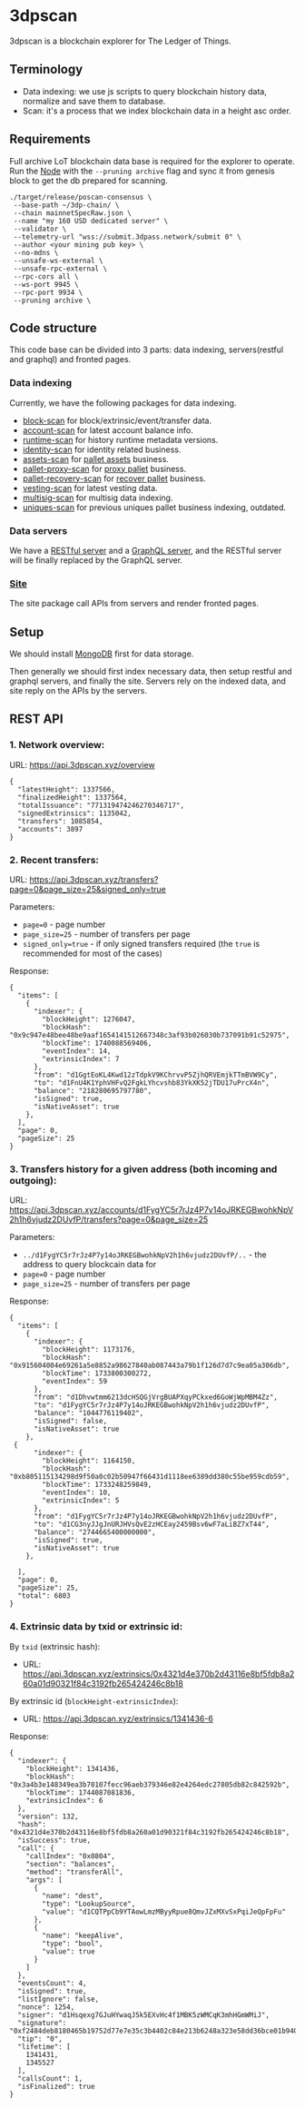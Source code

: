 # 3dpscan

3dpscan is a blockchain explorer for The Ledger of Things.

## Terminology

- Data indexing: we use js scripts to query blockchain history data, normalize and save them to database.
- Scan: it's a process that we index blockchain data in a height asc order.

## Requirements
Full archive LoT blockchain data base is required for the explorer to operate. Run the [Node](https://github.com/3dpass/P3D) with the 
`--pruning archive` flag and sync it from genesis block to get the db prepared for scanning. 

```
./target/release/poscan-consensus \
 --base-path ~/3dp-chain/ \
 --chain mainnetSpecRaw.json \
 --name "my 160 USD dedicated server" \ 
 --validator \
 --telemetry-url "wss://submit.3dpass.network/submit 0" \
 --author <your mining pub key> \
 --no-mdns \
 --unsafe-ws-external \
 --unsafe-rpc-external \
 --rpc-cors all \
 --ws-port 9945 \
 --rpc-port 9934 \
 --pruning archive \
```

## Code structure

This code base can be divided into 3 parts: data indexing, servers(restful and graphql) and fronted pages.

### Data indexing

Currently, we have the following packages for data indexing.

- [block-scan](./backend/packages/block-scan) for block/extrinsic/event/transfer data.
- [account-scan](./backend/packages/account-scan) for latest account balance info.
- [runtime-scan](./backend/packages/account-scan) for history runtime metadata versions.
- [identity-scan](./backend/packages/identity-scan) for identity related business.
- [assets-scan](./backend/packages/pallet-assets-scan)
  for [pallet assets](https://github.com/paritytech/polkadot-sdk/tree/master/substrate/frame/assets) business.
- [pallet-proxy-scan](./backend/packages/pallet-proxy-scan)
  for [proxy pallet](https://github.com/paritytech/polkadot-sdk/tree/master/substrate/frame/proxy) business.
- [pallet-recovery-scan](./backend/packages/pallet-recovery-scan)
  for [recover pallet](https://github.com/paritytech/polkadot-sdk/tree/master/substrate/frame/recovery) business.
- [vesting-scan](./backend/packages/vesting-scan) for latest vesting data.
- [multisig-scan](./backend/packages/multisig-scan) for multisig data indexing.
- [uniques-scan](./backend/packages/uniques-scan) for previous uniques pallet business indexing, outdated.

### Data servers

We have a [RESTful server](./backend/packages/server) and a [GraphQL server](./backend/packages/graphql-server), and the
RESTful server will be finally replaced by the GraphQL server.

### [Site](./site)

The site package call APIs from servers and render fronted pages.

## Setup

We should install [MongoDB](https://www.mongodb.com/docs/manual/administration/install-community/) first for data
storage.

Then generally we should first index necessary data, then setup restful and graphql servers, and finally the site.
Servers rely on the indexed data, and site reply on the APIs by the servers.

## REST API 

### 1. Network overview: 

URL: https://api.3dpscan.xyz/overview

```
{
  "latestHeight": 1337566,
  "finalizedHeight": 1337564,
  "totalIssuance": "771319474246270346717",
  "signedExtrinsics": 1135042,
  "transfers": 1085854,
  "accounts": 3897
}
```

### 2. Recent transfers: 

URL: https://api.3dpscan.xyz/transfers?page=0&page_size=25&signed_only=true

Parameters: 

- `page=0` - page number
- `page_size=25` - number of transfers per page
- `signed_only=true` - if only signed transfers required (the `true` is recommended for most of the cases)


Response: 
```
{
  "items": [
    {
      "indexer": {
        "blockHeight": 1276047,
        "blockHash": "0x9c947e48bee48be9aaf1654141512667348c3af93b026030b737091b91c52975",
        "blockTime": 1740088569406,
        "eventIndex": 14,
        "extrinsicIndex": 7
      },
      "from": "d1GgtEoKL4Kwd12zTdpkV9KChrvvP5ZjhQRVEmjkTTmBVW9Cy",
      "to": "d1FnU4K1YphVHFvQ2FgkLYhcvshb83YkXK52jTDU17uPrcX4n",
      "balance": "218280695797780",
      "isSigned": true,
      "isNativeAsset": true
    },
  ],
  "page": 0,
  "pageSize": 25
}
```

### 3. Transfers history for a given address (both incoming and outgoing):

URL: https://api.3dpscan.xyz/accounts/d1FygYC5r7rJz4P7y14oJRKEGBwohkNpV2h1h6vjudz2DUvfP/transfers?page=0&page_size=25

Parameters: 

- `../d1FygYC5r7rJz4P7y14oJRKEGBwohkNpV2h1h6vjudz2DUvfP/..` - the address to query blockcain data for
- `page=0` - page number
- `page_size=25` - number of transfers per page

Response: 
```
{
  "items": [
    {
      "indexer": {
        "blockHeight": 1173176,
        "blockHash": "0x915604004e69261a5e8852a98627840ab087443a79b1f126d7d7c9ea05a306db",
        "blockTime": 1733800300272,
        "eventIndex": 59
      },
      "from": "d1Dhvwtmm6213dcHSQGjVrgBUAPXqyPCkxed6GoWjWpMBM4Zz",
      "to": "d1FygYC5r7rJz4P7y14oJRKEGBwohkNpV2h1h6vjudz2DUvfP",
      "balance": "1044776119402",
      "isSigned": false,
      "isNativeAsset": true
    },
 {
      "indexer": {
        "blockHeight": 1164150,
        "blockHash": "0xb805115134298d9f50a0c02b50947f66431d1118ee6389dd380c55be959cdb59",
        "blockTime": 1733248259849,
        "eventIndex": 10,
        "extrinsicIndex": 5
      },
      "from": "d1FygYC5r7rJz4P7y14oJRKEGBwohkNpV2h1h6vjudz2DUvfP",
      "to": "d1CG3nyJJgJnURJHVsQvE2zHCEay2459Bsv6wF7aLiBZ7xT44",
      "balance": "2744665400000000",
      "isSigned": true,
      "isNativeAsset": true
    }, 

  ],
  "page": 0,
  "pageSize": 25,
  "total": 6803
}
```
### 4. Extrinsic data by txid or extrinsic id:

By `txid` (extrinsic hash):
  - URL: https://api.3dpscan.xyz/extrinsics/0x4321d4e370b2d43116e8bf5fdb8a260a01d90321f84c3192fb265424246c8b18

By extrinsic id (`blockHeight-extrinsicIndex`):
  - URL: https://api.3dpscan.xyz/extrinsics/1341436-6

Response:
```
{
  "indexer": {
    "blockHeight": 1341436,
    "blockHash": "0x3a4b3e148349ea3b70107fecc96aeb379346e82e4264edc27805db82c842592b",
    "blockTime": 1744087081836,
    "extrinsicIndex": 6
  },
  "version": 132,
  "hash": "0x4321d4e370b2d43116e8bf5fdb8a260a01d90321f84c3192fb265424246c8b18",
  "isSuccess": true,
  "call": {
    "callIndex": "0x0804",
    "section": "balances",
    "method": "transferAll",
    "args": [
      {
        "name": "dest",
        "type": "LookupSource",
        "value": "d1CQTPpCb9YTAowLmzMByyRpue8QmvJZxMXvSxPqiJeQpFpFu"
      },
      {
        "name": "keepAlive",
        "type": "bool",
        "value": true
      }
    ]
  },
  "eventsCount": 4,
  "isSigned": true,
  "listIgnore": false,
  "nonce": 1254,
  "signer": "d1Hsqexg7GJuHYwaqJ5k5EXvHc4f1MBK5zWMCqK3mhHGmWMiJ",
  "signature": "0xf2484deb8180465b19752d77e7e35c3b4402c84e213b6248a323e58dd36bce01b94063d4ffe5a92c10fed9ddf784ad2afbb4725fc07853143f0b908db7839c8d",
  "tip": "0",
  "lifetime": [
    1341431,
    1345527
  ],
  "callsCount": 1,
  "isFinalized": true
}
```
